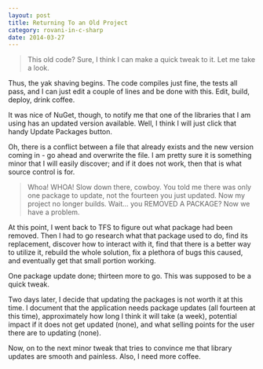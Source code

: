 ```yaml
---
layout: post
title: Returning To an Old Project
category: rovani-in-c-sharp
date: 2014-03-27
---
```


> This old code? Sure, I think I can make a quick tweak to it. Let me take a look.

Thus, the yak shaving begins. The code compiles just fine, the tests all pass, and I can just edit a couple of lines and be done with this. Edit, build, deploy, drink coffee.

It was nice of NuGet, though, to notify me that one of the libraries that I am using has an updated version available. Well, I think I will just click that handy Update Packages button.

Oh, there is a conflict between a file that already exists and the new version coming in - go ahead and overwrite the file. I am pretty sure it is something minor that I will easily discover; and if it does not work, then that is what source control is for.

> Whoa! WHOA! Slow down there, cowboy. You told me there was only one package to update, not the fourteen you just updated. Now my project no longer builds. Wait&hellip; you REMOVED A PACKAGE? Now we have a problem.

At this point, I went back to TFS to figure out what package had been removed. Then I had to go research what that package used to do, find its replacement, discover how to interact with it, find that there is a better way to utilize it, rebuild the whole solution, fix a plethora of bugs this caused, and eventually get that small portion working.

One package update done; thirteen more to go. This was supposed to be a quick tweak.

Two days later, I decide that updating the packages is not worth it at this time. I document that the application needs package updates (all fourteen at this time), approximately how long I think it will take (a week), potential impact if it does not get updated (none), and what selling points for the user there are to updating (none).

Now, on to the next minor tweak that tries to convince me that library updates are smooth and painless. Also, I need more coffee.